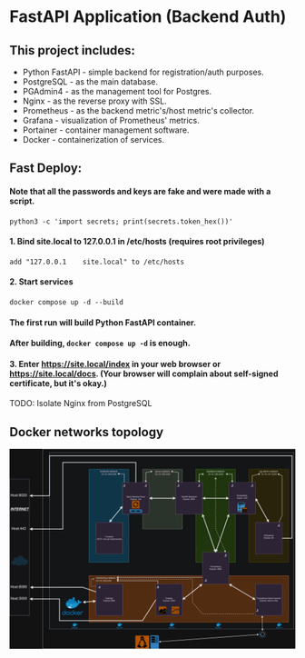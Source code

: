# FastAPI Application (Backend Auth)


## This project includes:
* Python FastAPI - simple backend for registration/auth purposes.
* PostgreSQL - as the main database.
* PGAdmin4 - as the management tool for Postgres.
* Nginx - as the reverse proxy with SSL.
* Prometheus - as the backend metric's/host metric's collector.
* Grafana - visualization of Prometheus' metrics.
* Portainer - container management software.
* Docker - containerization of services.


## Fast Deploy:
#### Note that all the passwords and keys are fake and were made with a script.
```shell
python3 -c 'import secrets; print(secrets.token_hex())'
```
#### 1. Bind site.local to 127.0.0.1 in /etc/hosts (requires root privileges)
```
add "127.0.0.1 	  site.local" to /etc/hosts
```
#### 2. Start services
```shell
docker compose up -d --build
```
#### The first run will build Python FastAPI container.
#### After building, ```docker compose up -d``` is enough.
#### 3. Enter https://site.local/index in your web browser or https://site.local/docs. (Your browser will complain about self-signed certificate, but it's okay.)

TODO: Isolate Nginx from PostgreSQL

## Docker networks topology
![topology.png](topology.png)
